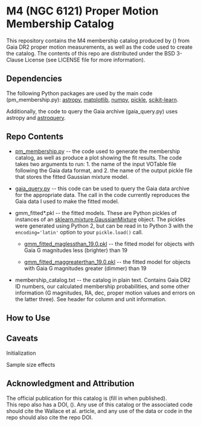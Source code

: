 # M4 (NGC 6121) Proper Motion Membership Catalog

This repository contains the M4 membership catalog produced by () from Gaia DR2 proper 
motion measurements, as well as the code used to create the catalog.  The contents of this repo 
are distributed under the BSD 3-Clause License (see LICENSE file for more information).

## Dependencies

The following Python packages are used by the main code (pm_membership.py):
[astropy](http://www.astropy.org/), [matplotlib](https://matplotlib.org/), 
[numpy](http://www.numpy.org/),
[pickle](https://docs.python.org/3/library/pickle.html), 
[scikit-learn](http://scikit-learn.org/stable/).

Additionally, the code to query the Gaia archive (gaia_query.py)
uses astropy and [astroquery](https://astroquery.readthedocs.io/en/latest/).

## Repo Contents

* [pm_membership.py](pm_membership.py) -- the code used to generate the 
membership catalog, as well as produce a plot showing the fit results. The 
code takes two arguments to run: 1. the name of the input VOTable file 
following the Gaia data format, and 2. the name of the output pickle file
that stores the fitted Gaussian mixture model.

* [gaia_query.py](gaia_query.py) -- this code can be used to query the Gaia 
data archive for the appropriate data.  The call in the code currently 
reproduces the Gaia data I used to make the fitted model.

* gmm_fitted*.pkl -- the fitted models.  These are Python pickles of instances 
of an 
[sklearn.mixture.GaussianMixture](http://scikit-learn.org/stable/modules/generated/sklearn.mixture.GaussianMixture.html)
object.  The pickles were generated using Python 2, but can be read in to 
Python 3 with the `encoding='latin'` option to your `pickle.load()` call.

    * [gmm_fitted_maglessthan_19.0.pkl](gmm_fitted_maglessthan_19.0.pkl) -- the 
fitted model for objects with Gaia G magnitudes less (brighter) than 19

    * [gmm_fitted_maggreaterthan_19.0.pkl](gmm_fitted_maggreaterthan_19.0.pkl) -- 
the fitted model for objects with Gaia G magnitudes greater (dimmer) than 19

* membership_catalog.txt -- the catalog in plain text.  Contains Gaia DR2 ID 
numbers, our calculated membership probabilities, and some other information 
(G magnitudes, RA, dec, proper motion values and errors on the latter three). 
See header for column and unit information.

## How to Use



## Caveats

Initialization

Sample size effects


## Acknowledgment and Attribution

The official publication for this catalog is (fill in when published).  
This repo also has a DOI, ().
Any use of this catalog or the associated code should cite the Wallace et al. article, 
and any use of the data or code in the repo should also cite the repo DOI.